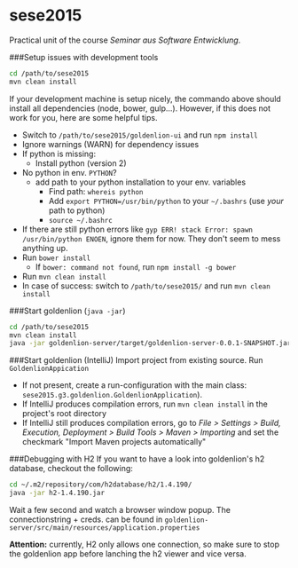 # sese2015
Practical unit of the course *Seminar aus Software Entwicklung*.

###Setup issues with development tools
```bash
cd /path/to/sese2015
mvn clean install
```
If your development machine is setup nicely, the commando above should install all dependencies (node, bower, gulp...). However, if this does not work for you, here are some helpful tips. 

* Switch to ```/path/to/sese2015/goldenlion-ui``` and run ```npm install```
* Ignore warnings (WARN) for dependency issues
* If python is missing:
  * Install python (version 2)
* No python in env. ```PYTHON```?
  * add path to your python installation to your env. variables
    * Find path: ```whereis python```
    * Add ```export PYTHON=/usr/bin/python``` to your ```~/.bashrs``` (use *your* path to python)
    * ```source ~/.bashrc```
* If there are still python errors like ```gyp ERR! stack Error: spawn /usr/bin/python ENOEN```, ignore them for now. They don't seem to mess anything up.
* Run ```bower install```
  * If ```bower: command not found```, run ```npm install -g bower```
* Run ```mvn clean install```
* In case of success: switch to ```/path/to/sese2015/``` and run ```mvn clean install```

###Start goldenlion (```java -jar```)
```bash
cd /path/to/sese2015
mvn clean install
java -jar goldenlion-server/target/goldenlion-server-0.0.1-SNAPSHOT.jar
```

###Start goldenlion (IntelliJ)
Import project from existing source. Run ```GoldenlionAppication``` 
* If not present, create a run-configuration with the main class: ```sese2015.g3.goldenlion.GoldenlionApplication```).
* If IntelliJ produces compilation errors, run ```mvn clean install``` in the project's root directory
* If IntelliJ still produces compilation errors, go to *File > Settings > Build, Execution, Deployment > Build Tools > Maven > Importing* and set the checkmark "Import Maven projects automatically"

###Debugging with H2
If you want to have a look into goldenlion's h2 database, checkout the following:
```bash
cd ~/.m2/repository/com/h2database/h2/1.4.190/
java -jar h2-1.4.190.jar
```
Wait a few second and watch a browser window popup. The connectionstring + creds. can be found in ```goldenlion-server/src/main/resources/application.properties```

**Attention:** currently, H2 only allows one connection, so make sure to stop the goldenlion app before lanching the h2 viewer and vice versa.
